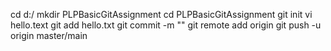 cd d:/
mkdir PLPBasicGitAssignment
cd PLPBasicGitAssignment
git init
vi hello.text
git add hello.txt
git commit -m ""
git remote add origin <repository url>
git push -u origin master/main
